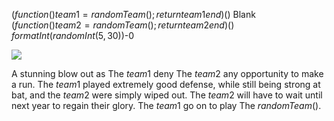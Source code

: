 $(function() team1 = randomTeam(); return team1 end)()$ Blank $(function() team2 = randomTeam(); return team2 end)()$ $formatInt(randomInt(5,30))$-0

![](newspaper/images/baseball02.png)

A stunning blow out as The $team1$ deny The $team2$ any opportunity to make a run. The $team1$ played extremely good defense, while still being strong at bat, and the $team2$ were simply wiped out. The $team2$ will have to wait until next year to regain their glory. The $team1$ go on to play The $randomTeam()$.

